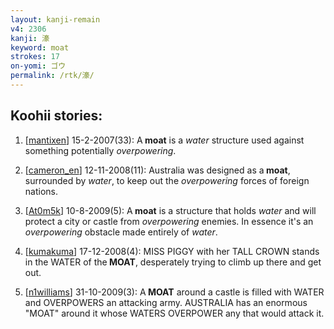 ```yaml
---
layout: kanji-remain
v4: 2306
kanji: 濠
keyword: moat
strokes: 17
on-yomi: ゴウ
permalink: /rtk/濠/
---
```


## Koohii stories: 

1) [<a href="http://kanji.koohii.com/profile/mantixen">mantixen</a>] 15-2-2007(33): A<strong> moat</strong> is a <em>water</em> structure used against something potentially <em>overpowering</em>.

2) [<a href="http://kanji.koohii.com/profile/cameron_en">cameron_en</a>] 12-11-2008(11): Australia was designed as a<strong> moat</strong>, surrounded by <em>water</em>, to keep out the <em>overpowering</em> forces of foreign nations.

3) [<a href="http://kanji.koohii.com/profile/At0m5k">At0m5k</a>] 10-8-2009(5): A<strong> moat</strong> is a structure that holds <em>water</em> and will protect a city or castle from <em>overpowering</em> enemies. In essence it&#039;s an <em>overpowering</em> obstacle made entirely of <em>water</em>.

4) [<a href="http://kanji.koohii.com/profile/kumakuma">kumakuma</a>] 17-12-2008(4): MISS PIGGY with her TALL CROWN stands in the WATER of the<strong> MOAT</strong>, desperately trying to climb up there and get out.

5) [<a href="http://kanji.koohii.com/profile/n1williams">n1williams</a>] 31-10-2009(3): A<strong> MOAT</strong> around a castle is filled with WATER and OVERPOWERS an attacking army. AUSTRALIA has an enormous &quot;MOAT&quot; around it whose WATERS OVERPOWER any that would attack it.

